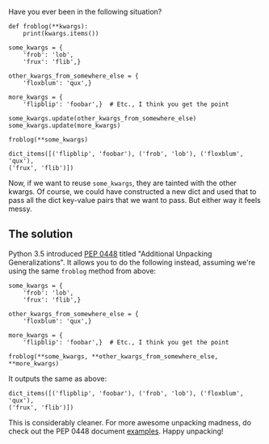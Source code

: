 Have you ever been in the following situation?

```
def froblog(**kwargs):
    print(kwargs.items())

some_kwargs = {
    'frob': 'lob',
    'frux': 'flib',}

other_kwargs_from_somewhere_else = {
    'floxblum': 'qux',}

more_kwargs = {
    'flipblip': 'foobar',}  # Etc., I think you get the point

some_kwargs.update(other_kwargs_from_somewhere_else)
some_kwargs.update(more_kwargs)

froblog(**some_kwargs)
```

```
dict_items([('flipblip', 'foobar'), ('frob', 'lob'), ('floxblum', 'qux'),
('frux', 'flib')])
```

Now, if we want to reuse `some_kwargs`, they are tainted with the other kwargs.
Of course, we could have constructed a new dict and used that to pass all the
dict key-value pairs that we want to pass. But either way it feels messy.

## The solution

Python 3.5 introduced [PEP 0448](https://www.python.org/dev/peps/pep-0448)
titled "Additional Unpacking Generalizations". It allows you to do the following
instead, assuming we're using the same `froblog` method from above:

```
some_kwargs = {
    'frob': 'lob',
    'frux': 'flib',}

other_kwargs_from_somewhere_else = {
    'floxblum': 'qux',}

more_kwargs = {
    'flipblip': 'foobar',}  # Etc., I think you get the point

froblog(**some_kwargs, **other_kwargs_from_somewhere_else, **more_kwargs)
```

It outputs the same as above:

```
dict_items([('flipblip', 'foobar'), ('frob', 'lob'), ('floxblum', 'qux'),
('frux', 'flib')])
```

This is considerably cleaner. For more awesome unpacking madness, do check out
the PEP 0448 document [examples](https://www.python.org/dev/peps/pep-0448/#id6).
Happy unpacking!
